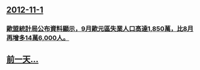 ## [2012-11-1](/news/2012/11/1/index.md)

##### 
### [歐盟統計局公布資料顯示，9月歐元區失業人口高達1,850萬，比8月再增多14萬6,000人。](/news/2012/11/1/歐盟統計局公布資料顯示-9月歐元區失業人口高達1850萬-比8月再增多14萬6000人.md)
## [前一天...](/news/2012/08/6/index.md)

